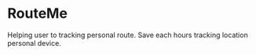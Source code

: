 # RouteMe
Helping user to tracking personal route. Save each hours tracking location personal device.
